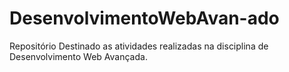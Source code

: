 # DesenvolvimentoWebAvan-ado
Repositório Destinado as atividades realizadas na disciplina de Desenvolvimento Web Avançada.
